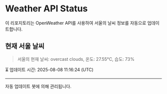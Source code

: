 
# Weather API Status

이 리포지토리는 OpenWeather API를 사용하여 서울의 날씨 정보를 자동으로 업데이트합니다.

## 현재 서울 날씨
> 서울의 현재 날씨: overcast clouds, 온도: 27.55°C, 습도: 73%

⏳ 업데이트 시간: 2025-08-08 11:16:24 (UTC)

---
자동 업데이트 봇에 의해 관리됩니다.
